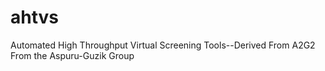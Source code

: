 # ahtvs
Automated High Throughput Virtual Screening Tools--Derived From A2G2 From the Aspuru-Guzik Group
